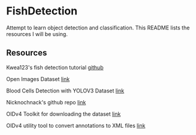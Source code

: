# FishDetection

Attempt to learn object detection and classification. This README lists the resources I will be using.


## Resources
Kwea123's fish detection tutorial [github](https://github.com/kwea123fish_detection)

Open Images Dataset [link](https://storage.googleapis.com/openimages/web/index.html)

Blood Cells Detection with YOLOV3 Dataset [link](https://medium.com/@admin_3546/blood-cells-detection-with-yolov3-darknet-d49ae63f79d9)

Nicknochnack's github repo [link](https://github.com/nicknochnack/TFODCourse)

OIDv4 Toolkit for downloading the dataset [link](https://github.com/EscVM/OIDv4_ToolKit)

OIDv4 utility tool to convert annotations to XML files [link](https://github.com/AtriSaxena/OIDv4_to_VOC)
